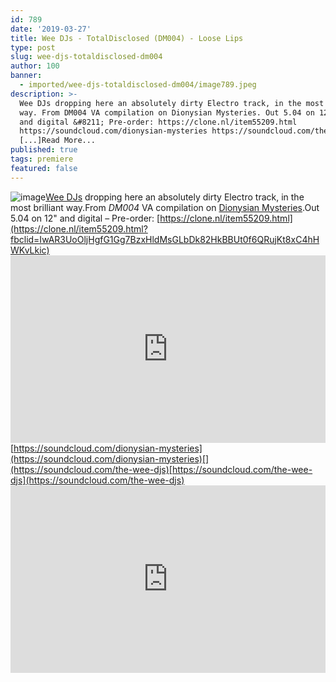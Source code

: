 ```yaml
---
id: 789
date: '2019-03-27'
title: Wee DJs - TotalDisclosed (DM004) - Loose Lips
type: post
slug: wee-djs-totaldisclosed-dm004
author: 100
banner:
  - imported/wee-djs-totaldisclosed-dm004/image789.jpeg
description: >-
  Wee DJs dropping here an absolutely dirty Electro track, in the most brilliant
  way. From DM004 VA compilation on Dionysian Mysteries. Out 5.04 on 12&quot;
  and digital &#8211; Pre-order: https://clone.nl/item55209.html
  https://soundcloud.com/dionysian-mysteries https://soundcloud.com/the-wee-djs
  [...]Read More...
published: true
tags: premiere
featured: false
---
```

![image](../imported/wee-djs-totaldisclosed-dm004/image789.jpeg)[Wee DJs](https://www.residentadvisor.net/dj/theweedjs) dropping here an absolutely dirty Electro track, in the most brilliant way.From _DM004_ VA compilation on [Dionysian Mysteries](https://www.residentadvisor.net/record-label.aspx?id=14343).Out 5.04 on 12" and digital – Pre-order: [](https://clone.nl/item55209.html?fbclid=IwAR3UoOljHgfG1Gg7BzxHldMsGLbDk82HkBBUt0f6QRujKt8xC4hHWKvLkic)[https://clone.nl/item55209.html](https://clone.nl/item55209.html?fbclid=IwAR3UoOljHgfG1Gg7BzxHldMsGLbDk82HkBBUt0f6QRujKt8xC4hHWKvLkic)<iframe width='100%' height='300' scrolling='no' frameborder='no' allow='autoplay' src='https://w.soundcloud.com/player/?url=https%3A//api.soundcloud.com/tracks/596879424&color=%23ff5500&auto_play=false&hide_related=false&show_comments=true&show_user=true&show_reposts=false&show_teaser=true'></iframe>[](https://soundcloud.com/dionysian-mysteries)[https://soundcloud.com/dionysian-mysteries](https://soundcloud.com/dionysian-mysteries)[](https://soundcloud.com/the-wee-djs)[https://soundcloud.com/the-wee-djs](https://soundcloud.com/the-wee-djs)<iframe width='100%' height='300' scrolling='no' frameborder='no' allow='autoplay' src='https://www.youtube.com/embed/hp7xNpFgbWc'></iframe>